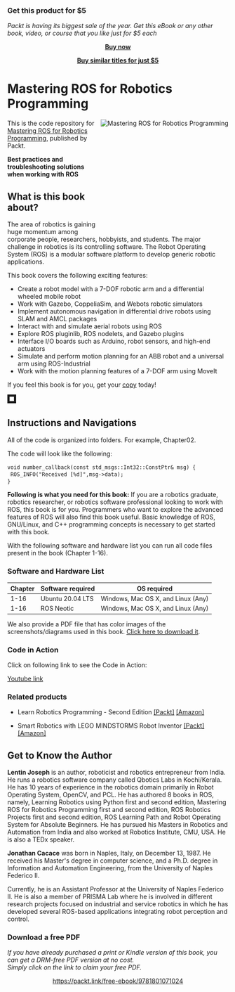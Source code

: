 
### Get this product for $5

<i>Packt is having its biggest sale of the year. Get this eBook or any other book, video, or course that you like just for $5 each</i>


<b><p align='center'>[Buy now](https://packt.link/9781801071024)</p></b>


<b><p align='center'>[Buy similar titles for just $5](https://subscription.packtpub.com/search)</p></b>


# Mastering ROS for Robotics Programming

<a href="https://www.packtpub.com/product/mastering-ros-for-robotics-programming/9781783551798?utm_source=github&utm_medium=repository&utm_campaign=9781783551798"><img src="https://static.packt-cdn.com/products/9781783551798/cover/smaller" alt="Mastering ROS for Robotics Programming" height="256px" align="right"></a>

This is the code repository for [Mastering ROS for Robotics Programming](https://www.packtpub.com/product/mastering-ros-for-robotics-programming/9781783551798?utm_source=github&utm_medium=repository&utm_campaign=9781783551798), published by Packt.

**Best practices and troubleshooting solutions when working with ROS**

## What is this book about?
The area of robotics is gaining huge momentum among corporate people, researchers, hobbyists, and students. The major challenge in robotics is its controlling software. The Robot Operating System (ROS) is a modular software platform to develop generic robotic applications.

This book covers the following exciting features:
* Create a robot model with a 7-DOF robotic arm and a differential wheeled mobile robot
* Work with Gazebo, CoppeliaSim, and Webots robotic simulators
* Implement autonomous navigation in differential drive robots using SLAM and AMCL packages
* Interact with and simulate aerial robots using ROS
* Explore ROS pluginlib, ROS nodelets, and Gazebo plugins
* Interface I/O boards such as Arduino, robot sensors, and high-end actuators
* Simulate and perform motion planning for an ABB robot and a universal arm using ROS-Industrial
* Work with the motion planning features of a 7-DOF arm using MoveIt

If you feel this book is for you, get your [copy](https://www.amazon.com/dp/1783551798) today!

<a href="https://www.packtpub.com/?utm_source=github&utm_medium=banner&utm_campaign=GitHubBanner"><img src="https://raw.githubusercontent.com/PacktPublishing/GitHub/master/GitHub.png" 
alt="https://www.packtpub.com/" border="5" /></a>

## Instructions and Navigations
All of the code is organized into folders. For example, Chapter02.

The code will look like the following:
```
void number_callback(const std_msgs::Int32::ConstPtr& msg) { 
 ROS_INFO("Received [%d]",msg->data); 
} 
```

**Following is what you need for this book:**
If you are a robotics graduate, robotics researcher, or robotics software professional looking to work with ROS, this book is for you. Programmers who want to explore the advanced features of ROS will also find this book useful. Basic knowledge of ROS, GNU/Linux, and C++ programming concepts is necessary to get started with this book.

With the following software and hardware list you can run all code files present in the book (Chapter 1-16).


### Software and Hardware List
| Chapter | Software required | OS required |
| -------- | ------------------------------------ | ----------------------------------- |
| 1-16 | Ubuntu 20.04 LTS | Windows, Mac OS X, and Linux (Any) |
| 1-16 | ROS Neotic | Windows, Mac OS X, and Linux (Any) |


We also provide a PDF file that has color images of the screenshots/diagrams used in this book. [Click here to download it]( http://www.packtpub.com/sites/default/files/downloads/9781801071024_ColorImages.pdf).


### Code in Action
Click on following link to see the Code in Action:

[Youtube link](https://bit.ly/3iYZnGH)


### Related products
* Learn Robotics Programming - Second Edition [[Packt]](https://www.packtpub.com/product/learn-robotics-programming-second-edition/9781839218804?utm_source=github&utm_medium=repository&utm_campaign=9781839218804) [[Amazon]](https://www.amazon.com/dp/1839218800)

* Smart Robotics with LEGO MINDSTORMS Robot Inventor [[Packt]](https://www.packtpub.com/product/smart-robotics-with-lego-mindstorms-robot-inventor/9781800568402?utm_source=github&utm_medium=repository&utm_campaign=9781800568402) [[Amazon]](https://www.amazon.com/dp/1800568401)


## Get to Know the Author
**Lentin Joseph**
is an author, roboticist and robotics entrepreneur from India. He runs a robotics software company called Qbotics Labs in Kochi/Kerala. He has 10 years of experience in the robotics domain primarily in Robot Operating System, OpenCV, and PCL.
He has authored 8 books in ROS, namely, Learning Robotics using Python first and second edition, Mastering ROS for Robotics Programming first and second edition, ROS Robotics Projects first and second edition, ROS Learning Path and Robot Operating System for Absolute Beginners.
He has pursued his Masters in Robotics and Automation from India and also worked at Robotics Institute, CMU, USA. He is also a TEDx speaker.

**Jonathan Cacace**
was born in Naples, Italy, on December 13, 1987. He received his Master's degree in computer science, and a Ph.D. degree in Information and Automation Engineering, from the University of Naples Federico II.

Currently, he is an Assistant Professor at the University of Naples Federico II. He is also a member of PRISMA Lab where he is involved in different research projects focused on industrial and service robotics in which he has developed several ROS-based applications integrating robot perception and control.

### Download a free PDF

 <i>If you have already purchased a print or Kindle version of this book, you can get a DRM-free PDF version at no cost.<br>Simply click on the link to claim your free PDF.</i>
<p align="center"> <a href="https://packt.link/free-ebook/9781801071024">https://packt.link/free-ebook/9781801071024 </a> </p>